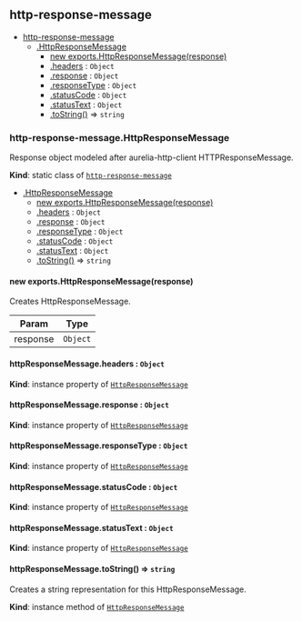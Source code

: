 <a name="module_http-response-message"></a>

## http-response-message

* [http-response-message](#module_http-response-message)
    * [.HttpResponseMessage](#module_http-response-message.HttpResponseMessage)
        * [new exports.HttpResponseMessage(response)](#new_module_http-response-message.HttpResponseMessage_new)
        * [.headers](#module_http-response-message.HttpResponseMessage+headers) : <code>Object</code>
        * [.response](#module_http-response-message.HttpResponseMessage+response) : <code>Object</code>
        * [.responseType](#module_http-response-message.HttpResponseMessage+responseType) : <code>Object</code>
        * [.statusCode](#module_http-response-message.HttpResponseMessage+statusCode) : <code>Object</code>
        * [.statusText](#module_http-response-message.HttpResponseMessage+statusText) : <code>Object</code>
        * [.toString()](#module_http-response-message.HttpResponseMessage+toString) ⇒ <code>string</code>

<a name="module_http-response-message.HttpResponseMessage"></a>

### http-response-message.HttpResponseMessage
Response object modeled after aurelia-http-client HTTPResponseMessage.

**Kind**: static class of [<code>http-response-message</code>](#module_http-response-message)  

* [.HttpResponseMessage](#module_http-response-message.HttpResponseMessage)
    * [new exports.HttpResponseMessage(response)](#new_module_http-response-message.HttpResponseMessage_new)
    * [.headers](#module_http-response-message.HttpResponseMessage+headers) : <code>Object</code>
    * [.response](#module_http-response-message.HttpResponseMessage+response) : <code>Object</code>
    * [.responseType](#module_http-response-message.HttpResponseMessage+responseType) : <code>Object</code>
    * [.statusCode](#module_http-response-message.HttpResponseMessage+statusCode) : <code>Object</code>
    * [.statusText](#module_http-response-message.HttpResponseMessage+statusText) : <code>Object</code>
    * [.toString()](#module_http-response-message.HttpResponseMessage+toString) ⇒ <code>string</code>

<a name="new_module_http-response-message.HttpResponseMessage_new"></a>

#### new exports.HttpResponseMessage(response)
Creates HttpResponseMessage.


| Param | Type |
| --- | --- |
| response | <code>Object</code> | 

<a name="module_http-response-message.HttpResponseMessage+headers"></a>

#### httpResponseMessage.headers : <code>Object</code>
**Kind**: instance property of [<code>HttpResponseMessage</code>](#module_http-response-message.HttpResponseMessage)  
<a name="module_http-response-message.HttpResponseMessage+response"></a>

#### httpResponseMessage.response : <code>Object</code>
**Kind**: instance property of [<code>HttpResponseMessage</code>](#module_http-response-message.HttpResponseMessage)  
<a name="module_http-response-message.HttpResponseMessage+responseType"></a>

#### httpResponseMessage.responseType : <code>Object</code>
**Kind**: instance property of [<code>HttpResponseMessage</code>](#module_http-response-message.HttpResponseMessage)  
<a name="module_http-response-message.HttpResponseMessage+statusCode"></a>

#### httpResponseMessage.statusCode : <code>Object</code>
**Kind**: instance property of [<code>HttpResponseMessage</code>](#module_http-response-message.HttpResponseMessage)  
<a name="module_http-response-message.HttpResponseMessage+statusText"></a>

#### httpResponseMessage.statusText : <code>Object</code>
**Kind**: instance property of [<code>HttpResponseMessage</code>](#module_http-response-message.HttpResponseMessage)  
<a name="module_http-response-message.HttpResponseMessage+toString"></a>

#### httpResponseMessage.toString() ⇒ <code>string</code>
Creates a string representation for this HttpResponseMessage.

**Kind**: instance method of [<code>HttpResponseMessage</code>](#module_http-response-message.HttpResponseMessage)  
